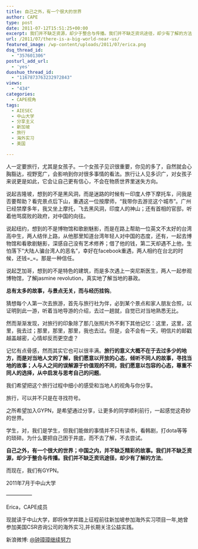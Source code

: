 ```yaml
---
title: 自己之外，有一个很大的世界
author: CAPE
type: post
date: 2011-07-12T15:51:25+00:00
excerpt: 我们并不缺乏资源，却少于整合与传播。我们并不缺乏资讯途径，却少有了解的方法。
url: /2011/07/there-is-a-big-world-near-us/
featured_image: /wp-content/uploads/2011/07/erica.png
dsq_thread_id:
  - "357601306"
posturl_add_url:
  - 'yes'
duoshuo_thread_id:
  - "1167873763232972843"
views:
  - "434"
categories:
  - CAPE视角
tags:
  - AIESEC
  - 中山大学
  - 分享主义
  - 新加坡
  - 旅行
  - 海外实习
  - 美国

---
```

人一定要旅行，尤其是女孩子。一个女孩子见识很重要，你见的多了，自然就会心胸豁达，视野宽广，会影响到你对很多事情的看法。旅行让人见多识广，对女孩子来说更是如此，它会让自己更有信心，不会在物质世界里迷失方向。

说起吉隆坡，想到的不是黑风洞，而是迷路的时候有一印度人停下摩托车，问我是否要帮助？看完景点后下山，重遇这一位按摩师，“我带你去游览这个城市”。广州已经禁摩多年，我又坐上摩托，飞去黑风洞，印度人的神山；还有首相的官邸，听着他骂腐败的政府，对中国的向往。

说起纽约，想到的不是博物馆和歌剧魅影，而是在路上帮助一位英文不太好的台湾高中生，两人结伴上路，从他那里知道台湾年轻人对中国的态度，还有，一起去博物馆和看歌剧魅影，深感自己没有艺术修养；借了他的钱，第二天却遇不上他，生怕落下“大陆人骗台湾人的恶名”，幸好在facebook重遇，两人相约在台北的时候，还钱=_=。那是一种信任。

说起芝加哥，想到的不是特色的建筑，而是多次遇上一突尼斯医生，两人一起参观博物馆，了解jasmine revolution，真实地了解当地的暴政。

**总有太多的故事，与景点无关，而与经历挂钩**。

猜想每个人第一次去旅游，首先与旅行社为伴，必到某个景点和家人朋友合照，以证明到此一游，听着当地导游的介绍，去过一趟就，自觉已对当地熟悉无比。

然而渐渐发现，对旅行的印象除了那几张照片外不剩下其他记忆：这里，这里，这里，我去过；那里，那里，那里，我也去过。但是，会不会有一天，明信片的邮戳越盖越密，心情却反而更空虚？

记忆有点骨感，然而其实它也可以很丰满。**旅行的意义大概不在于去过多少的地方，而是对当地人文的了解，我们愿意以开放的心态，倾听不同人的故事，寻找当地的故事；人与人之间的误解源于价值观的不同，我们愿意以包容的心态，尊重不同人的选择，从中启发与思考自己的问题**。

我们希望把这个旅行过程中细小的感受和当地人的视角与你分享。

旅行，可以并不只是在寻找符号。

之所希望加入GYPN，是希望通过分享，让更多的同学顺利前行，一起感觉这奇妙的世界。

学生，对，我们是学生，但我们能做的事情并不只有读书，看韩剧，打dota等等的琐碎。为什么要把自己困于井底，而不去了解，不去尝试。

**自己之外，有一个很大的世界；中国之内，并不缺乏精彩的故事。我们并不缺乏资源，却少于整合与传播。我们并不缺乏资讯途径，却少有了解的方法**。

而现在，我们有GYPN。


2011年7月于中山大学

—————

Erica，CAPE成员

现就读于中山大学，即将休学并踏上征程前往新加坡参加海外实习项目一年,她曾参加美国CSR咨询公司的海外实习,并长期关注公益实践。

新浪微博: [@钟璋璋继续努力][2]

 [2]: http://weibo.com/1860269782

